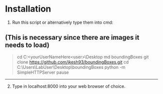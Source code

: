 # Installation
1. Run this script or alternatively type them into cmd:


(This is necessary since there are images it needs to load)
---
> cd C:\<yourUserNameHere\<user>\Desktop
> md boundingBoxes
> git clone https://github.com/jkesh93/boundingBoxes.git 
> cd C:\Users\LabUser\Desktop\boundingBoxes
> python -m SimpleHTTPServer
> pause
---

2. Type in localhost:8000 into your web browser of choice.
